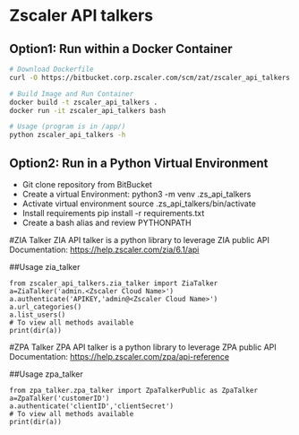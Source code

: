 # Zscaler API talkers

## Option1: Run within a Docker Container
```bash
# Download Dockerfile
curl -O https://bitbucket.corp.zscaler.com/scm/zat/zscaler_api_talkers.git/master/Dockerfile

# Build Image and Run Container
docker build -t zscaler_api_talkers .  
docker run -it zscaler_api_talkers bash

# Usage (program is in /app/)
python zscaler_api_talkers -h
```

## Option2: Run in a Python Virtual Environment

* Git clone repository from BitBucket
* Create a virtual Environment:
  python3 -m venv .zs_api_talkers
* Activate virtual environment
  source .zs_api_talkers/bin/activate
* Install requirements
  pip install -r requirements.txt
* Create a bash alias and review PYTHONPATH



#ZIA Talker
ZIA API talker is a python library to leverage ZIA public API Documentation: https://help.zscaler.com/zia/6.1/api

##Usage zia_talker
```
from zscaler_api_talkers.zia_talker import ZiaTalker
a=ZiaTalker('admin.<Zscaler Cloud Name>')
a.authenticate('APIKEY,'admin@<Zscaler Cloud Name>')
a.url_categories()
a.list_users()
# To view all methods available
print(dir(a))
```

#ZPA Talker
ZPA API talker is a python library to leverage ZPA public API Documentation: https://help.zscaler.com/zpa/api-reference

##Usage zpa_talker
```
from zpa_talker.zpa_talker import ZpaTalkerPublic as ZpaTalker
a=ZpaTalker('customerID')
a.authenticate('clientID','clientSecret')
# To view all methods available
print(dir(a))
```


